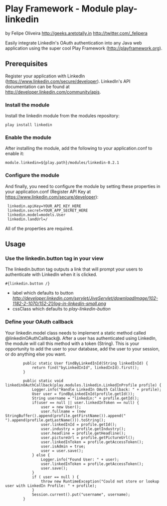 # Play Framework - Module play-linkedin
by Felipe Oliveira
http://geeks.aretotally.in
http://twitter.com/_felipera

Easily integrate LinkedIn's OAuth authentication into any Java web application using the super cool Play Framework (http://playframework.org).


## Prerequisites

Register your application with LinkedIn (https://www.linkedin.com/secure/developer). 
LinkedIn's API documentation can be found at http://developer.linkedin.com/community/apis.


### Install the module

Install the linkedin module from the modules repository:

`
play install linkedin
`

### Enable the module

After installing the module, add the following to your application.conf to enable it:

`
module.linkedin=${play.path}/modules/linkedin-0.2.1
`

### Configure the module

And finally, you need to configure the module by setting these properties in your application.conf (Register API Key at https://www.linkedin.com/secure/developer):

     linkedin.apiKey=YOUR_API_KEY_HERE
     linkedin.secret=YOUR_APP_SECRET_HERE
     linkedin.model=models.User
     linkedin.landUrl=/

All of the properties are required.


## Usage

### Use the linkedin.button tag in your view

The linkedin.button tag outputs a link that will prompt your users to authenticate with LinkedIn when it is clicked.

`#{linkedin.button /}`

* label which defaults to button *http://developer.linkedin.com/servlet/JiveServlet/downloadImage/102-1182-2-1070/152-21/log-in-linkedin-small.png*
* cssClass which defaults to *play-linkedin-button*


### Define your OAuth callback

Your linkedin.model class needs to implement a static method called @linkedinOAuthCallback@. After a user has authenticated using LinkedIn, the module will call this method with a token (String). This is your opportunity to add the user to your database, add the user to your session, or do anything else you want.

		    public static User findByLinkedInId(String linkedInId) {
		    	return find("byLinkedInId", linkedInId).first();
		    }
		    
			public static void linkedinOAuthCallback(play.modules.linkedin.LinkedInProfile profile) {
				Logger.info("Handle LinkedIn OAuth Callback: " + profile);
				User user = findByLinkedInId(profile.getId());
				String username = "linkedin:" + profile.getId();
				if(user == null || user.linkedInToken == null) {
					user = new User();
					user.fullname = (new StringBuffer().append(profile.getFirstName()).append(" ").append(profile.getLastName())).toString();
					user.linkedInId = profile.getId();
					user.industry = profile.getIndustry();
					user.headline = profile.getHeadline();
					user.pictureUrl = profile.getPictureUrl();
					user.linkedInToken = profile.getAccessToken();
					user.isAdmin = true;
					user = user.save();
				} else {
					Logger.info("Found User: " + user);
					user.linkedInToken = profile.getAccessToken();
					user.save();
				}
				if ( user == null ) {
					throw new RuntimeException("Could not store or lookup user with LinkedIn Profile: " + profile);
				}
				Session.current().put("username", username);
			}

